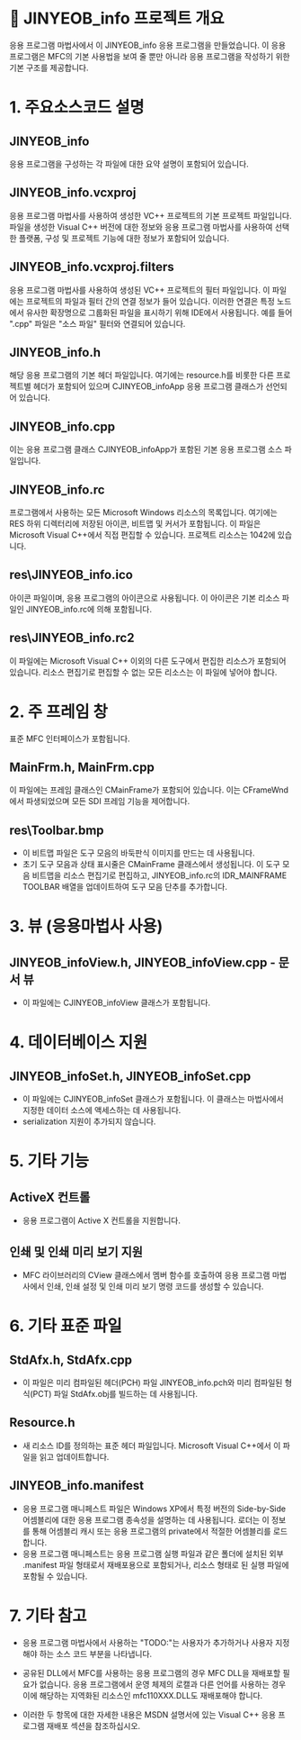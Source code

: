 :open_book: JINYEOB_info 프로젝트 개요
===========================
응용 프로그램 마법사에서 이 JINYEOB_info 응용 프로그램을 만들었습니다. 이 응용 프로그램은 MFC의 기본 사용법을 보여 줄 뿐만 아니라 응용 프로그램을 작성하기 위한 기본 구조를 제공합니다.

# 1. 주요소스코드 설명

## JINYEOB_info 
응용 프로그램을 구성하는 각 파일에 대한
요약 설명이 포함되어 있습니다.

## JINYEOB_info.vcxproj
응용 프로그램 마법사를 사용하여 생성한 VC++ 프로젝트의 기본 프로젝트 파일입니다. 파일을 생성한 Visual C++ 버전에 대한 정보와 응용 프로그램 마법사를 사용하여 선택한 플랫폼, 구성 및 프로젝트 기능에 대한 정보가 포함되어 있습니다.

## JINYEOB_info.vcxproj.filters
응용 프로그램 마법사를 사용하여 생성된 VC++ 프로젝트의 필터 파일입니다. 이 파일에는 프로젝트의 파일과 필터 간의 연결 정보가 들어 있습니다. 이러한 연결은 특정 노드에서 유사한 확장명으로 그룹화된 파일을 표시하기 위해 IDE에서 사용됩니다. 예를 들어 ".cpp" 파일은 "소스 파일" 필터와 연결되어 있습니다.

## JINYEOB_info.h
해당 응용 프로그램의 기본 헤더 파일입니다.
여기에는 resource.h를 비롯한 다른 프로젝트별 헤더가 포함되어 있으며 CJINYEOB_infoApp 응용 프로그램 클래스가 선언되어 있습니다.

## JINYEOB_info.cpp
이는 응용 프로그램 클래스 CJINYEOB_infoApp가 포함된 기본 응용 프로그램 소스 파일입니다.

## JINYEOB_info.rc
프로그램에서 사용하는 모든 Microsoft Windows 리소스의 목록입니다. 여기에는 RES 하위 디렉터리에 저장된 아이콘, 비트맵 및 커서가 포함됩니다. 이 파일은 Microsoft Visual C++에서 직접 편집할 수 있습니다. 프로젝트 리소스는 1042에 있습니다.

## res\JINYEOB_info.ico
아이콘 파일이며, 응용 프로그램의 아이콘으로 사용됩니다. 이 아이콘은 기본 리소스 파일인 JINYEOB_info.rc에 의해 포함됩니다.

## res\JINYEOB_info.rc2
이 파일에는 Microsoft Visual C++ 이외의 다른 도구에서 편집한 리소스가 포함되어 있습니다. 리소스 편집기로 편집할 수 없는 모든 리소스는 이 파일에 넣어야 합니다.

# 2. 주 프레임 창
표준 MFC 인터페이스가 포함됩니다.

## MainFrm.h, MainFrm.cpp
이 파일에는 프레임 클래스인 CMainFrame가 포함되어 있습니다.
이는 CFrameWnd에서 파생되었으며 모든 SDI 프레임 기능을 제어합니다.

## res\Toolbar.bmp
* 이 비트맵 파일은 도구 모음의 바둑판식 이미지를 만드는 데 사용됩니다.
* 초기 도구 모음과 상태 표시줄은 CMainFrame 클래스에서 생성됩니다. 이 도구 모음 비트맵을 리소스 편집기로 편집하고, JINYEOB_info.rc의 IDR_MAINFRAME TOOLBAR 배열을 업데이트하여 도구 모음 단추를 추가합니다.

# 3. 뷰 (응용마법사 사용)

## JINYEOB_infoView.h, JINYEOB_infoView.cpp - 문서 뷰
* 이 파일에는 CJINYEOB_infoView 클래스가 포함됩니다.


# 4. 데이터베이스 지원

## JINYEOB_infoSet.h, JINYEOB_infoSet.cpp
* 이 파일에는 CJINYEOB_infoSet 클래스가 포함됩니다. 이 클래스는 마법사에서 지정한 데이터 소스에 액세스하는 데 사용됩니다.
* serialization 지원이 추가되지 않습니다.

# 5. 기타 기능

## ActiveX 컨트롤
* 응용 프로그램이 Active X 컨트롤을 지원합니다.

## 인쇄 및 인쇄 미리 보기 지원
* MFC 라이브러리의 CView 클래스에서 멤버 함수를 호출하여 응용 프로그램 마법사에서 인쇄, 인쇄 설정 및 인쇄 미리 보기 명령 코드를 생성할 수 있습니다.

# 6. 기타 표준 파일

## StdAfx.h, StdAfx.cpp
* 이 파일은 미리 컴파일된 헤더(PCH) 파일 JINYEOB_info.pch와 미리 컴파일된 형식(PCT) 파일 StdAfx.obj를 빌드하는 데 사용됩니다.

## Resource.h
* 새 리소스 ID를 정의하는 표준 헤더 파일입니다. Microsoft Visual C++에서 이 파일을 읽고 업데이트합니다.

## JINYEOB_info.manifest
* 응용 프로그램 매니페스트 파일은 Windows XP에서 특정 버전의 Side-by-Side 어셈블리에 대한 응용 프로그램 종속성을 설명하는 데 사용됩니다. 로더는 이 정보를 통해 어셈블리 캐시 또는 응용 프로그램의 private에서 적절한 어셈블리를 로드합니다. 
* 응용 프로그램 매니페스트는 응용 프로그램 실행 파일과 같은 폴더에 설치된 외부 .manifest 파일 형태로서 재배포용으로 포함되거나, 리소스 형태로 된 실행 파일에 포함될 수 있습니다.

# 7. 기타 참고
* 응용 프로그램 마법사에서 사용하는 "TODO:"는 사용자가 추가하거나 사용자 지정해야 하는 소스 코드 부분을 나타냅니다.

* 공유된 DLL에서 MFC를 사용하는 응용 프로그램의 경우 MFC DLL을 재배포할 필요가 없습니다. 응용 프로그램에서 운영 체제의 로캘과 다른 언어를 사용하는 경우 이에 해당하는 지역화된 리소스인 mfc110XXX.DLL도 재배포해야 합니다.
* 이러한 두 항목에 대한 자세한 내용은 MSDN 설명서에 있는 Visual C++ 응용 프로그램 재배포 섹션을 참조하십시오.
